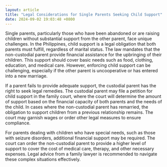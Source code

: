 ```yaml
---
layout: article
title: "Legal Considerations for Single Parents Seeking Child Support"
date: 2024-09-02 19:03:48 +0800
---
```


<p>Single parents, particularly those who have been abandoned or are raising children without substantial support from the other parent, face unique challenges. In the Philippines, child support is a legal obligation that both parents must fulfill, regardless of marital status. The law mandates that the non-custodial parent provide financial assistance for the upbringing of their children. This support should cover basic needs such as food, clothing, education, and medical care. However, enforcing child support can be challenging, especially if the other parent is uncooperative or has entered into a new marriage.</p><p>If a parent fails to provide adequate support, the custodial parent has the right to seek legal remedies. The custodial parent may file a petition for child support in the family court, where the court will determine the amount of support based on the financial capacity of both parents and the needs of the child. In cases where the non-custodial parent has remarried, the obligation to support children from a previous relationship remains. The court may garnish wages or order other legal measures to ensure compliance.</p><p>For parents dealing with children who have special needs, such as those with seizure disorders, additional financial support may be required. The court can order the non-custodial parent to provide a higher level of support to cover the cost of medical care, therapy, and other necessary expenses. Legal advice from a family lawyer is recommended to navigate these complex situations effectively.</p>